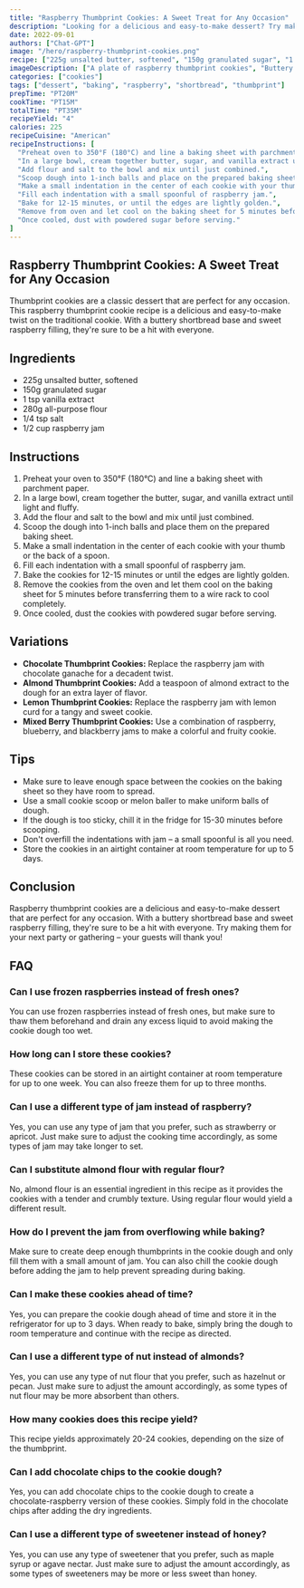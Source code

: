 ```yaml
---
title: "Raspberry Thumbprint Cookies: A Sweet Treat for Any Occasion"
description: "Looking for a delicious and easy-to-make dessert? Try making these raspberry thumbprint cookies! With a buttery shortbread base and sweet raspberry filling, they're sure to be a hit with everyone."
date: 2022-09-01
authors: ["Chat-GPT"]
image: "/hero/raspberry-thumbprint-cookies.png"
recipe: ["225g unsalted butter, softened", "150g granulated sugar", "1 tsp vanilla extract", "280g all-purpose flour", "1/4 tsp salt", "1/2 cup raspberry jam"]
imageDescription: ["A plate of raspberry thumbprint cookies", "Buttery shortbread base with raspberry filling", "Soft and chewy texture", "Dusted with powdered sugar"]
categories: ["cookies"]
tags: ["dessert", "baking", "raspberry", "shortbread", "thumbprint"]
prepTime: "PT20M"
cookTime: "PT15M"
totalTime: "PT35M"
recipeYield: "4"
calories: 225
recipeCuisine: "American"
recipeInstructions: [
  "Preheat oven to 350°F (180°C) and line a baking sheet with parchment paper.",
  "In a large bowl, cream together butter, sugar, and vanilla extract until light and fluffy.",
  "Add flour and salt to the bowl and mix until just combined.",
  "Scoop dough into 1-inch balls and place on the prepared baking sheet.",
  "Make a small indentation in the center of each cookie with your thumb or the back of a spoon.",
  "Fill each indentation with a small spoonful of raspberry jam.",
  "Bake for 12-15 minutes, or until the edges are lightly golden.",
  "Remove from oven and let cool on the baking sheet for 5 minutes before transferring to a wire rack to cool completely.",
  "Once cooled, dust with powdered sugar before serving."
]
---
```


## Raspberry Thumbprint Cookies: A Sweet Treat for Any Occasion

Thumbprint cookies are a classic dessert that are perfect for any occasion. This raspberry thumbprint cookie recipe is a delicious and easy-to-make twist on the traditional cookie. With a buttery shortbread base and sweet raspberry filling, they're sure to be a hit with everyone.

## Ingredients

- 225g unsalted butter, softened
- 150g granulated sugar
- 1 tsp vanilla extract
- 280g all-purpose flour
- 1/4 tsp salt
- 1/2 cup raspberry jam

## Instructions

1. Preheat your oven to 350°F (180°C) and line a baking sheet with parchment paper.
2. In a large bowl, cream together the butter, sugar, and vanilla extract until light and fluffy.
3. Add the flour and salt to the bowl and mix until just combined.
4. Scoop the dough into 1-inch balls and place them on the prepared baking sheet.
5. Make a small indentation in the center of each cookie with your thumb or the back of a spoon.
6. Fill each indentation with a small spoonful of raspberry jam.
7. Bake the cookies for 12-15 minutes or until the edges are lightly golden.
8. Remove the cookies from the oven and let them cool on the baking sheet for 5 minutes before transferring them to a wire rack to cool completely.
9. Once cooled, dust the cookies with powdered sugar before serving.

## Variations

- **Chocolate Thumbprint Cookies:** Replace the raspberry jam with chocolate ganache for a decadent twist.
- **Almond Thumbprint Cookies:** Add a teaspoon of almond extract to the dough for an extra layer of flavor.
- **Lemon Thumbprint Cookies:** Replace the raspberry jam with lemon curd for a tangy and sweet cookie.
- **Mixed Berry Thumbprint Cookies:** Use a combination of raspberry, blueberry, and blackberry jams to make a colorful and fruity cookie.

## Tips

- Make sure to leave enough space between the cookies on the baking sheet so they have room to spread.
- Use a small cookie scoop or melon baller to make uniform balls of dough.
- If the dough is too sticky, chill it in the fridge for 15-30 minutes before scooping.
- Don't overfill the indentations with jam – a small spoonful is all you need.
- Store the cookies in an airtight container at room temperature for up to 5 days.

## Conclusion

Raspberry thumbprint cookies are a delicious and easy-to-make dessert that are perfect for any occasion. With a buttery shortbread base and sweet raspberry filling, they're sure to be a hit with everyone. Try making them for your next party or gathering – your guests will thank you!

## FAQ

### Can I use frozen raspberries instead of fresh ones?

You can use frozen raspberries instead of fresh ones, but make sure to thaw them beforehand and drain any excess liquid to avoid making the cookie dough too wet.

### How long can I store these cookies?

These cookies can be stored in an airtight container at room temperature for up to one week. You can also freeze them for up to three months.

### Can I use a different type of jam instead of raspberry?

Yes, you can use any type of jam that you prefer, such as strawberry or apricot. Just make sure to adjust the cooking time accordingly, as some types of jam may take longer to set.

### Can I substitute almond flour with regular flour?

No, almond flour is an essential ingredient in this recipe as it provides the cookies with a tender and crumbly texture. Using regular flour would yield a different result.

### How do I prevent the jam from overflowing while baking?

Make sure to create deep enough thumbprints in the cookie dough and only fill them with a small amount of jam. You can also chill the cookie dough before adding the jam to help prevent spreading during baking.

### Can I make these cookies ahead of time?

Yes, you can prepare the cookie dough ahead of time and store it in the refrigerator for up to 3 days. When ready to bake, simply bring the dough to room temperature and continue with the recipe as directed.

### Can I use a different type of nut instead of almonds?

Yes, you can use any type of nut flour that you prefer, such as hazelnut or pecan. Just make sure to adjust the amount accordingly, as some types of nut flour may be more absorbent than others.

### How many cookies does this recipe yield?

This recipe yields approximately 20-24 cookies, depending on the size of the thumbprint.

### Can I add chocolate chips to the cookie dough?

Yes, you can add chocolate chips to the cookie dough to create a chocolate-raspberry version of these cookies. Simply fold in the chocolate chips after adding the dry ingredients.

### Can I use a different type of sweetener instead of honey?

Yes, you can use any type of sweetener that you prefer, such as maple syrup or agave nectar. Just make sure to adjust the amount accordingly, as some types of sweeteners may be more or less sweet than honey.